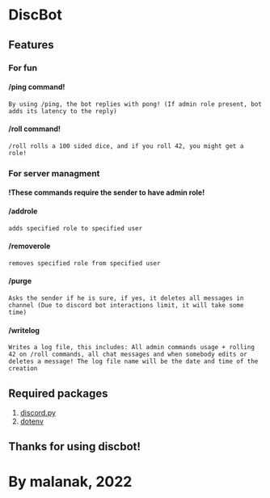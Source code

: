 # DiscBot
## Features

### For fun

#### /ping command!
    By using /ping, the bot replies with pong! (If admin role present, bot adds its latency to the reply)
    
#### /roll command!
    /roll rolls a 100 sided dice, and if you roll 42, you might get a role!

### For server managment
#### !These commands require the sender to have admin role!
#### /addrole
    adds specified role to specified user
    
#### /removerole
    removes specified role from specified user
    
#### /purge
    Asks the sender if he is sure, if yes, it deletes all messages in channel (Due to discord bot interactions limit, it will take some time)
    
#### /writelog
    Writes a log file, this includes: All admin commands usage + rolling 42 on /roll commands, all chat messages and when somebody edits or deletes a message! The log file name will be the date and time of the creation
    
## Required packages
                
1. [discord.py](https://pypi.org/project/discord.py/)
2. [dotenv](https://pypi.org/project/python-dotenv/)
                

## Thanks for using discbot!

# By malanak, 2022

